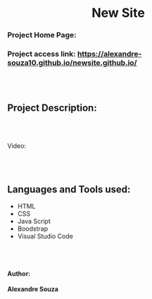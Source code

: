 <h1 align="center"> New Site </h1> 


### Project Home Page: 


### Project access link: https://alexandre-souza10.github.io/newsite.github.io/
<br></br>

## Project Description:


<br></br>

 Video:
 


<br></br>

## Languages ​​and Tools used:
- HTML
- CSS
- Java Script
- Boodstrap
- Visual Studio Code

<br></br>

#### Author: 
**Alexandre Souza**
